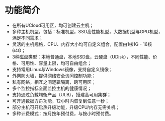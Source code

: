 

# 功能简介

  - 在所有UCloud可用区，均可创建云主机；
  - 多种主机机型，包括：标准机型，SSD高性能机型，大数据机型与GPU机型，满足不同需求；
  - 灵活的主机规格，CPU、内存大小均可自定义组合，配置由1核1G - 16核64G；
  - 3种磁盘类型：本地普通盘，本地SSD盘，云硬盘（UDisk），不同性能、价格、可用性、容量上限，均可自由组合；
  - 支持常用Linux与Windows镜像，支持自定义镜像；
  - 外网防火墙，提供网络安全访问控制功能；
  - 私有网络，相互之间逻辑隔离，跨可用区；
  - 多个监控指标全面监控主机的健康情况；
  - 支持通过负载均衡产品（ULB），搭建高可用集群；
  - 可开通数据方舟功能，12小时内恢复到任意一秒；
  - 部分主机可开启热升级功能，升级CPU/内存无需关机；
  - 多种计费模式：按月按年预付费，与按小时预付费。
